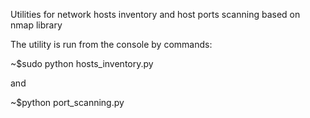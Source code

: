 Utilities for network hosts inventory and host ports scanning based on nmap library

The utility is run from the console by commands:

~$sudo python hosts_inventory.py

and

~$python port_scanning.py